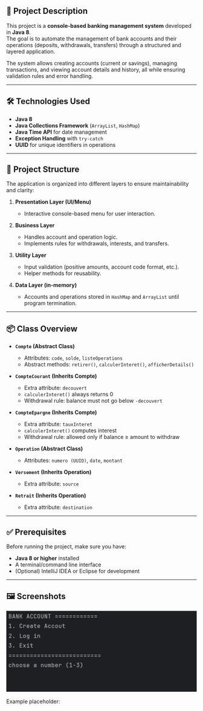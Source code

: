 ## 📖 Project Description
This project is a **console-based banking management system** developed in **Java 8**.  
The goal is to automate the management of bank accounts and their operations (deposits, withdrawals, transfers) through a structured and layered application.  

The system allows creating accounts (current or savings), managing transactions, and viewing account details and history, all while ensuring validation rules and error handling.

---

## 🛠 Technologies Used
- **Java 8**
- **Java Collections Framework** (`ArrayList`, `HashMap`)
- **Java Time API** for date management
- **Exception Handling** with `try-catch`
- **UUID** for unique identifiers in operations

---

## 📂 Project Structure
The application is organized into different layers to ensure maintainability and clarity:

1. **Presentation Layer (UI/Menu)**  
   - Interactive console-based menu for user interaction.

2. **Business Layer**  
   - Handles account and operation logic.  
   - Implements rules for withdrawals, interests, and transfers.

3. **Utility Layer**  
   - Input validation (positive amounts, account code format, etc.).  
   - Helper methods for reusability.

4. **Data Layer (in-memory)**  
   - Accounts and operations stored in `HashMap` and `ArrayList` until program termination.  

---

## 📦 Class Overview
- **`Compte` (Abstract Class)**  
  - Attributes: `code`, `solde`, `listeOperations`  
  - Abstract methods: `retirer()`, `calculerInteret()`, `afficherDetails()`  

- **`CompteCourant` (Inherits Compte)**  
  - Extra attribute: `decouvert`  
  - `calculerInteret()` always returns 0  
  - Withdrawal rule: balance must not go below `-decouvert`

- **`CompteEpargne` (Inherits Compte)**  
  - Extra attribute: `tauxInteret`  
  - `calculerInteret()` computes interest  
  - Withdrawal rule: allowed only if balance ≥ amount to withdraw  

- **`Operation` (Abstract Class)**  
  - Attributes: `numero (UUID)`, `date`, `montant`  

- **`Versement` (Inherits Operation)**  
  - Extra attribute: `source`  

- **`Retrait` (Inherits Operation)**  
  - Extra attribute: `destination`  

---

## ✅ Prerequisites
Before running the project, make sure you have:
- **Java 8 or higher** installed
- A terminal/command line interface
- (Optional) IntelliJ IDEA or Eclipse for development

---

## 🖼 Screenshots
![menu text](./images/loginpage.png)

Example placeholder:  
